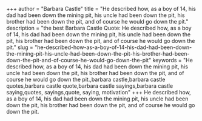 +++
author = "Barbara Castle"
title = "He described how, as a boy of 14, his dad had been down the mining pit, his uncle had been down the pit, his brother had been down the pit, and of course he would go down the pit."
description = "the best Barbara Castle Quote: He described how, as a boy of 14, his dad had been down the mining pit, his uncle had been down the pit, his brother had been down the pit, and of course he would go down the pit."
slug = "he-described-how-as-a-boy-of-14-his-dad-had-been-down-the-mining-pit-his-uncle-had-been-down-the-pit-his-brother-had-been-down-the-pit-and-of-course-he-would-go-down-the-pit"
keywords = "He described how, as a boy of 14, his dad had been down the mining pit, his uncle had been down the pit, his brother had been down the pit, and of course he would go down the pit.,barbara castle,barbara castle quotes,barbara castle quote,barbara castle sayings,barbara castle saying,quotes, sayings,quote, saying, motivation"
+++
He described how, as a boy of 14, his dad had been down the mining pit, his uncle had been down the pit, his brother had been down the pit, and of course he would go down the pit.
